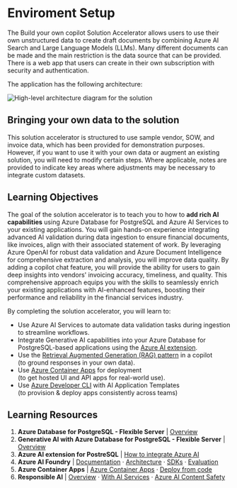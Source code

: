 # Enviroment Setup

The Build your own copilot Solution Accelerator allows users to use their own unstructured data to create draft documents by combining Azure AI Search and Large Language Models (LLMs). Many different documents can be made and the main restriction is the data source that can be provided. There is a web app that users can create in their own subscription with security and authentication.​

The application has the following architecture:

![High-level architecture diagram for the solution](../images/ckm-sol-arch.png)

## Bringing your own data to the solution

This solution accelerator is structured to use sample vendor, SOW, and invoice data, which has been provided for demonstration purposes. However, if you want to use it with your own data or augment an existing solution, you will need to modify certain steps. Where applicable, notes are provided to indicate key areas where adjustments may be necessary to integrate custom datasets.

## Learning Objectives

The goal of the solution accelerator is to teach you to how to **add rich AI capabilities** using Azure Database for PostgreSQL and Azure AI Services to your existing applications. You will gain hands-on experience integrating advanced AI validation during data ingestion to ensure financial documents, like invoices, align with their associated statement of work. By leveraging Azure OpenAI for robust data validation and Azure Document Intelligence for comprehensive extraction and analysis, you will improve data quality. By adding a copilot chat feature, you will provide the ability for users to gain deep insights into vendors' invoicing accuracy, timeliness, and quality. This comprehensive approach equips you with the skills to seamlessly enrich your existing applications with AI-enhanced features, boosting their performance and reliability in the financial services industry.

By completing the solution accelerator, you will learn to:

- Use Azure AI Services to automate data validation tasks during ingestion to streamline workflows.
- Integrate Generative AI capabilities into your Azure Database for PostgreSQL-based applications using the [Azure AI extension](https://learn.microsoft.com/azure/postgresql/flexible-server/how-to-integrate-azure-ai).
- Use the [Retrieval Augmented Generation (RAG) pattern](https://learn.microsoft.com/azure/ai-studio/concepts/retrieval-augmented-generation) in a copilot <br/> (to ground responses in your own data).
- Use [Azure Container Apps](https://aka.ms/azcontainerapps) for deployment <br/> (to get hosted UI and API apps for real-world use).
- Use [Azure Developer CLI](https://aka.ms/azd) with AI Application Templates <br/> (to provision & deploy apps consistently across teams)

## Learning Resources

1. **Azure Database for PostgreSQL - Flexible Server** | [Overview](https://learn.microsoft.com/azure/postgresql/flexible-server/service-overview)
2. **Generative AI with Azure Database for PostgreSQL - Flexible Server** | [Overview](https://learn.microsoft.com/azure/postgresql/flexible-server/generative-ai-overview)
3. **Azure AI extension for PostreSQL** | [How to integrate Azure AI](https://learn.microsoft.com/azure/postgresql/flexible-server/generative-ai-azure-overview)
4. **Azure AI Foundry**  | [Documentation](https://learn.microsoft.com/azure/ai-studio/) · [Architecture](https://learn.microsoft.com/azure/ai-studio/concepts/architecture) · [SDKs](https://learn.microsoft.com/azure/ai-studio/how-to/develop/sdk-overview) ·  [Evaluation](https://learn.microsoft.com/azure/ai-studio/how-to/evaluate-generative-ai-app)
5. **Azure Container Apps**  | [Azure Container Apps](https://learn.microsoft.com/azure/container-apps/) · [Deploy from code](https://learn.microsoft.com/azure/container-apps/quickstart-repo-to-cloud?tabs=bash%2Ccsharp&pivots=with-dockerfile)
6. **Responsible AI**  | [Overview](https://www.microsoft.com/ai/responsible-ai) · [With AI Services](https://learn.microsoft.com/azure/ai-services/responsible-use-of-ai-overview?context=%2Fazure%2Fai-studio%2Fcontext%2Fcontext) · [Azure AI Content Safety](https://learn.microsoft.com/azure/ai-services/content-safety/)
